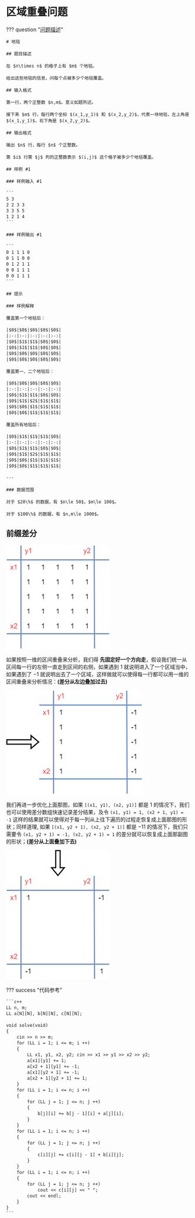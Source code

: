 # 区域重叠问题

??? question "[问题描述](https://www.luogu.com.cn/problem/P3397)"

    # 地毯

    ## 题目描述

    在 $n\times n$ 的格子上有 $m$ 个地毯。

    给出这些地毯的信息，问每个点被多少个地毯覆盖。

    ## 输入格式

    第一行，两个正整数 $n,m$。意义如题所述。

    接下来 $m$ 行，每行两个坐标 $(x_1,y_1)$ 和 $(x_2,y_2)$，代表一块地毯，左上角是 $(x_1,y_1)$，右下角是 $(x_2,y_2)$。

    ## 输出格式

    输出 $n$ 行，每行 $n$ 个正整数。

    第 $i$ 行第 $j$ 列的正整数表示 $(i,j)$ 这个格子被多少个地毯覆盖。

    ## 样例 #1

    ### 样例输入 #1

    ```
    5 3
    2 2 3 3
    3 3 5 5
    1 2 1 4
    ```

    ### 样例输出 #1

    ```
    0 1 1 1 0
    0 1 1 0 0
    0 1 2 1 1
    0 0 1 1 1
    0 0 1 1 1
    ```

    ## 提示

    ### 样例解释

    覆盖第一个地毯后：

    |$0$|$0$|$0$|$0$|$0$|
    |:-:|:-:|:-:|:-:|:-:|
    |$0$|$1$|$1$|$0$|$0$|
    |$0$|$1$|$1$|$0$|$0$|
    |$0$|$0$|$0$|$0$|$0$|
    |$0$|$0$|$0$|$0$|$0$|

    覆盖第一、二个地毯后：

    |$0$|$0$|$0$|$0$|$0$|
    |:-:|:-:|:-:|:-:|:-:|
    |$0$|$1$|$1$|$0$|$0$|
    |$0$|$1$|$2$|$1$|$1$|
    |$0$|$0$|$1$|$1$|$1$|
    |$0$|$0$|$1$|$1$|$1$|

    覆盖所有地毯后：

    |$0$|$1$|$1$|$1$|$0$|
    |:-:|:-:|:-:|:-:|:-:|
    |$0$|$1$|$1$|$0$|$0$|
    |$0$|$1$|$2$|$1$|$1$|
    |$0$|$0$|$1$|$1$|$1$|
    |$0$|$0$|$1$|$1$|$1$|

    ---

    ### 数据范围

    对于 $20\%$ 的数据，有 $n\le 50$，$m\le 100$。

    对于 $100\%$ 的数据，有 $n,m\le 1000$。

## 前缀差分

![](./img/区域重叠.png)

如果按照一维的区间重叠来分析，我们得 **先固定好一个方向走**，假设我们统一从区间每一行的左侧一直走到区间的右侧，如果遇到 $1$ 就说明进入了一个区域当中，如果遇到了 $-1$ 就说明出去了一个区域，这样做就可以使得每一行都可以用一维的区间重叠来分析情况：**(差分从左边叠加过去)**

![](./img/区域重叠从左往右.png)

我们再进一步优化上面那图，如果 `[(x1, y1), (x2, y1)]` 都是 $1$ 的情况下，我们也可以使用差分数组快速记录差分结果，及令 `(x1, y1) = 1, (x2 + 1, y1) = -1` 这样的结果就可以使得对于每一列从上往下遍历的过程走恢复成上面那图的形状；同样道理, 如果 `[(x1, y2 + 1), (x2, y2 + 1)]` 都是 $-11$ 的情况下，我们只需要令 `(x1, y2 + 1) = -1, (x2, y2 + 1) = 1` 的差分就可以恢复成上面那副图的形状；**(差分从上面叠加下去)**

![](./img/区域重叠从上往下.png)

??? success "代码参考"

    ```c++
    LL n, m;
    LL a[N][N], b[N][N], c[N][N];

    void solve(void)
    {
        cin >> n >> m;
        for (LL i = 1; i <= m; i ++)
        {
            LL x1, y1, x2, y2; cin >> x1 >> y1 >> x2 >> y2;
            a[x1][y1] += 1;
            a[x2 + 1][y1] += -1;
            a[x1][y2 + 1] += -1;
            a[x2 + 1][y2 + 1] += 1;
        }
        for (LL i = 1; i <= n; i ++)
        {
            for (LL j = 1; j <= n; j ++)
            {
                b[j][i] += b[j - 1][i] + a[j][i];
            }
        }
        for (LL i = 1; i <= n; i ++)
        {
            for (LL j = 1; j <= n; j ++)
            {
                c[i][j] += c[i][j - 1] + b[i][j];
            }
        }
        for (LL i = 1; i <= n; i ++)
        {
            for (LL j = 1; j <= n; j ++)
                cout << c[i][j] << " ";
            cout << endl;
        }
    }
    ```